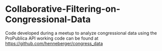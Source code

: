 # Collaborative-Filtering-on-Congressional-Data

Code developed during a meetup to analyze congressional data using the ProPublica API
working code can be found at https://github.com/henneberger/congress_data

